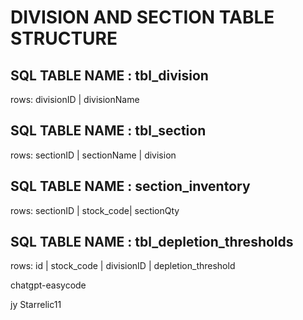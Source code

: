 # DIVISION AND SECTION TABLE STRUCTURE

## SQL TABLE NAME : tbl_division

rows: divisionID | divisionName


## SQL TABLE NAME : tbl_section

rows: sectionID | sectionName | division 

## SQL TABLE NAME : section_inventory

rows: sectionID | stock_code| sectionQty

## SQL TABLE NAME : tbl_depletion_thresholds
rows: id | stock_code | divisionID | depletion_threshold




chatgpt-easycode

jy
Starrelic11
